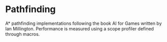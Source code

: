 # Pathfinding

A* pathfinding implementations following the book AI for Games written by Ian Millington.
Performance is measured using a scope profiler defined through macros.

